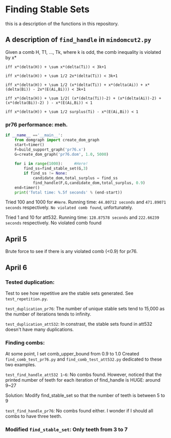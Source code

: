 # Finding Stable Sets
this is a description of the functions in this repository.


## A description of `find_handle` in `mindomcut2.py`
Given a comb H, T1, ..., Tk, where k is odd, the comb inequality is violated by x* 
    
    iff x*(delta(H)) + \sum x*(delta(Ti)) < 3k+1

    iff x*(delta(H)) + \sum 1/2 2x*(delta(Ti)) < 3k+1
    
    iff x*(delta(H)) + \sum 1/2 (x*(delta(Ti)) + x*(delta(Ai)) + x*(delta(Bi)) - 2x*(E(Ai,Bi))) < 3k+1

    iff x*(delta(H)) + \sum 1/2( (x*(delta(Ti))-2) + (x*(delta(Ai))-2) + (x*(delta(Bi))-2) ) - x*(E(Ai,Bi)) < 1

    iff x*(delta(H)) + \sum 1/2 surplus(Ti) - x*(E(Ai,Bi)) < 1 


### pr76 performance: meh.
```python
if __name__ =='__main__':
    from domgraph import create_dom_graph
    start=timer()
    F=build_support_graph('pr76.x')
    G=create_dom_graph('pr76.dom', 1.0, 5000)
    
    for i in range(1000):     #Here!             
        find_ss=find_stable_set(G,3)
        if find_ss != None:
            candidate_dom,total_surplus = find_ss
            find_handle(F,G,candidate_dom,total_surplus, 0.9)
    end=timer()
    print('Total time: %.5f seconds' % (end-start))
```

Tried 100 and 1000 for `#Here`. Running time: `44.80712 seconds` and `471.89071 seconds` respectively. `No violated comb found`, unfortunately.

Tried 1 and 10 for att532. Running time: `128.87578 seconds` and `222.66239 seconds` respectively. No violated comb found


## April 5
Brute force to see if there is any violated comb (<0.9) for pr76. 

## April 6
### Tested duplication: 
Test to see how repetitive are the stable sets generated. See `test_repetition.py`. 

`test_duplication_pr76`: The number of unique stable sets tend to 15,000 as the number of iterations tends to infinity. 

`test_duplication_att532`: In constrast, the stable sets found in att532 doesn't have many duplications.

### Finding combs:
At some point, I set comb_upper_bound from 0.9 to 1.0
Created `find_comb_test_pr76.py` and `find_comb_test_att532.py` dedicated to these two examples.

`test_find_handle_att532 1~6`: No combs found. However, noticed that the printed number of teeth for each iteration of find_handle is HUGE: around 9~27

Solution: Modify find_stable_set so that the number of teeth is between 5 to 9

`test_find_handle_pr76`: No combs found either. I wonder if I should all combs to have three teeth.


### Modified `find_stable_set`: Only teeth from 3 to 7


